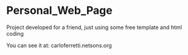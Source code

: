 # Personal_Web_Page
Project developed for a friend, just using some free template and html coding 

You can see it at: carloferretti.netsons.org
